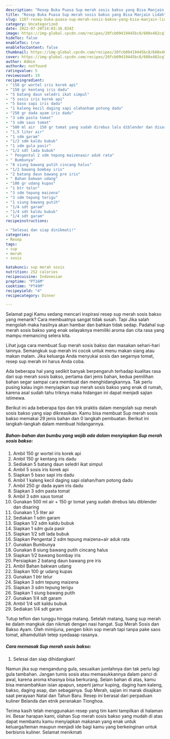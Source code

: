```yaml
---
description: "Resep Buka Puasa Sup merah sosis bakso yang Bisa Manjain Lidah"
title: "Resep Buka Puasa Sup merah sosis bakso yang Bisa Manjain Lidah"
slug: 1107-resep-buka-puasa-sup-merah-sosis-bakso-yang-bisa-manjain-lidah
category: Uncategorized
date: 2022-07-28T14:03:16.834Z
image: https://img-global.cpcdn.com/recipes/20fcb09419445bc8/680x482cq70/sup-merah-sosis-bakso-foto-resep-utama.jpg
hideToc: false
enableToc: true
enableTocContent: false
thumbnail: https://img-global.cpcdn.com/recipes/20fcb09419445bc8/680x482cq70/sup-merah-sosis-bakso-foto-resep-utama.jpg
cover: https://img-global.cpcdn.com/recipes/20fcb09419445bc8/680x482cq70/sup-merah-sosis-bakso-foto-resep-utama.jpg
author: Admin
authorAv: notfound
ratingvalue: 5
reviewcount: 19
recipeingredient:
- "150 gr wortel iris korek api"
- "150 gr kentang iris dadu"
- "5 batang daun seledri ikat simpul"
- "5 sosis iris korek api"
- "5 baso sapi iris dadu"
- "1 kaleng kecil daging sapi olahanham potong dadu"
- "250 gr dada ayam iris dadu"
- "3 sdm pasta tomat"
- "3 sdm saus tomat"
- "500 ml air  150 gr tomat yang sudah direbus lalu diblender dan disaring"
- "1,5 liter air"
- "1 sdm garam"
- "1/2 sdm kaldu bubuk"
- "1 sdm gula pasir"
- "1/2 sdt lada bubuk"
- " Pengental 2 sdm tepung maizenaair aduk rata"
- " Bumbunya"
- "8 siung bawang putih cincang halus"
- "1/2 bawang bombay iris"
- "2 batang daun bawang pre iris"
- " Bahan bakwan udang"
- "100 gr udang kupas"
- "1 btr telur"
- "3 sdm tepung maizena"
- "3 sdm tepung terigu"
- "1 siung bawang putih"
- "1/4 sdt garam"
- "1/4 sdt kaldu bubuk"
- "1/4 sdt garam"
recipeinstructions:

- "Selesai dan siap dinikmati!"
categories:
- Resep
tags:
- sup
- merah
- sosis

katakunci: sup merah sosis 
nutrition: 252 calories
recipecuisine: Indonesian
preptime: "PT16M"
cooktime: "PT49M"
recipeyield: "4"
recipecategory: Dinner

---
```



Selamat pagi Kamu sedang mencari inspirasi resep sup merah sosis bakso yang menarik? Cara membuatnya sangat tidak susah. Tapi Jika salah mengolah maka hasilnya akan hambar dan bahkan tidak sedap. Padahal sup merah sosis bakso yang enak selayaknya memiliki aroma dan cita rasa yang mampu memancing selera kita.


Lihat juga cara membuat Sup merah sosis bakso dan masakan sehari-hari lainnya. Semangkuk sup merah ini cocok untuk menu makan siang atau makan malam. Jika keluarga Anda menyukai sosis dan segarnya tomat, resep sup merah ini harus Anda coba.

Ada beberapa hal yang sedikit banyak berpengaruh terhadap kualitas rasa dari sup merah sosis bakso, pertama dari jenis bahan, kedua pemilihan bahan segar sampai cara membuat dan menghidangkannya. Tak perlu pusing kalau ingin menyiapkan sup merah sosis bakso yang enak di rumah, karena asal sudah tahu triknya maka hidangan ini dapat menjadi sajian istimewa.


Berikut ini ada beberapa tips dan trik praktis dalam mengolah sup merah sosis bakso yang siap dikreasikan. Kamu bisa membuat Sup merah sosis bakso memakai 29 jenis bahan dan 0 langkah pembuatan. Berikut ini langkah-langkah dalam membuat hidangannya.

<!--inarticleads1-->

##### Bahan-bahan dan bumbu yang wajib ada dalam menyiapkan Sup merah sosis bakso:

1. Ambil 150 gr wortel iris korek api
1. Ambil 150 gr kentang iris dadu
1. Sediakan 5 batang daun seledri ikat simpul
1. Ambil 5 sosis iris korek api
1. Siapkan 5 baso sapi iris dadu
1. Ambil 1 kaleng kecil daging sapi olahan/ham potong dadu
1. Ambil 250 gr dada ayam iris dadu
1. Siapkan 3 sdm pasta tomat
1. Ambil 3 sdm saus tomat
1. Gunakan 500 ml air + 150 gr tomat yang sudah direbus lalu diblender dan disaring
1. Gunakan 1,5 liter air
1. Sediakan 1 sdm garam
1. Siapkan 1/2 sdm kaldu bubuk
1. Siapkan 1 sdm gula pasir
1. Siapkan 1/2 sdt lada bubuk
1. Siapkan  Pengental 2 sdm tepung maizena+air aduk rata
1. Gunakan  Bumbunya
1. Gunakan 8 siung bawang putih cincang halus
1. Siapkan 1/2 bawang bombay iris
1. Persiapkan 2 batang daun bawang pre iris
1. Ambil  Bahan bakwan udang
1. Siapkan 100 gr udang kupas
1. Gunakan 1 btr telur
1. Siapkan 3 sdm tepung maizena
1. Siapkan 3 sdm tepung terigu
1. Siapkan 1 siung bawang putih
1. Gunakan 1/4 sdt garam
1. Ambil 1/4 sdt kaldu bubuk
1. Sediakan 1/4 sdt garam


Tutup teflon dan tunggu hingga matang. Setelah matang, tuang sup merah ke dalam mangkuk dan nikmati dengan nasi hangat. Sup Merah Sosis dan Bakso Ayam. Oleh mimijuna, pengen bikin sop merah tapi tanpa pake saos tomat, alhamdulilah tetep syedaaap rasanya. 

<!--inarticleads2-->

##### Cara memasak Sup merah sosis bakso:


1. Selesai dan siap dihidangkan!

Namun jika sup mengandung gula, sesuaikan jumlahnya dan tak perlu lagi gula tambahan. Jangan tumis sosis atau memasukkannya dalam panci di awal, karena aroma khasnya bisa berkurang. Selain bahan di atas, kamu bisa menambahkan isian apapun, seperti jamur kuping, daging ham kaleng, bakso, daging asap, dan sebagainya. Sup Merah, sajian ini marak disajikan saat perayaan Natal dan Tahun Baru. Resep ini berasal dari perpaduan kuliner Belanda dan etnik peranakan Tionghoa. 

Terima kasih telah menggunakan resep yang tim kami tampilkan di halaman ini. Besar harapan kami, olahan Sup merah sosis bakso yang mudah di atas dapat membantu kamu menyiapkan makanan yang enak untuk keluarga/teman maupun menjadi ide bagi kamu yang berkeinginan untuk berbisnis kuliner. Selamat menikmati
